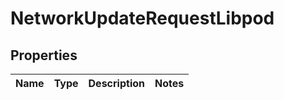 # NetworkUpdateRequestLibpod

## Properties
Name | Type | Description | Notes
------------ | ------------- | ------------- | -------------
